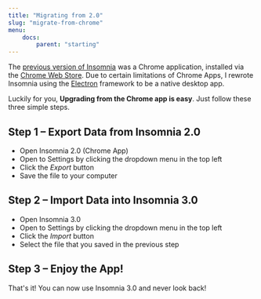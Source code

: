 ```yaml
---
title: "Migrating from 2.0"
slug: "migrate-from-chrome"
menu:
    docs:
        parent: "starting"
---
```


The [previous version of Insomnia](https://chrome.google.com/webstore/detail/insomnia-rest-client/gmodihnfibbjdecbanmpmbmeffnmloel) 
was a Chrome application, installed via the [Chrome Web Store](https://chrome.google.com/webstore).
Due to certain limitations of Chrome Apps, I rewrote Insomnia using the 
[Electron](http://electron.atom.io/) framework to be a native desktop app.

Luckily for you, **Upgrading from the Chrome app is easy**. Just follow these three simple steps.


## Step 1 – Export Data from Insomnia 2.0

- Open Insomnia 2.0 (Chrome App)
- Open to Settings by clicking the dropdown menu in the top left
- Click the _Export_ button
- Save the file to your computer


## Step 2 – Import Data into Insomnia 3.0

- Open Insomnia 3.0 
- Open to Settings by clicking the dropdown menu in the top left
- Click the _Import_ button
- Select the file that you saved in the previous step


## Step 3 – Enjoy the App!

That's it! You can now use Insomnia 3.0 and never look back!


